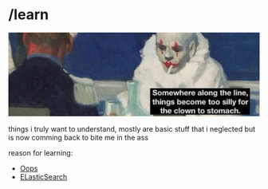 # /learn
![downTOclown](docs/down_to_clown.jpg)

things i truly want to understand, mostly are basic stuff that i neglected but is now comming back to bite me in the ass

reason for learning:
- [Oops](./LLD/readme.md)
- [ELasticSearch](./ElasticSearch/README.md)
